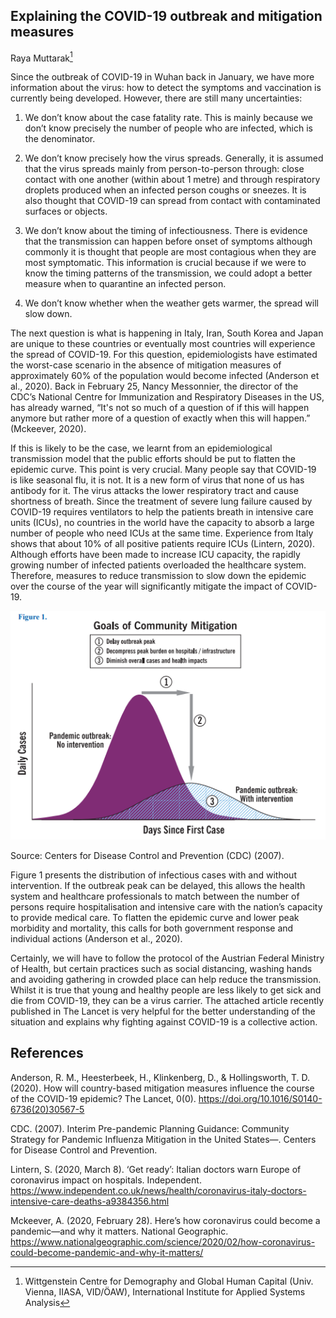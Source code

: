 ## Explaining the COVID-19 outbreak and mitigation measures

Raya Muttarak[^1]

[^1]: Wittgenstein Centre for Demography and Global Human Capital (Univ. Vienna, IIASA, VID/ÖAW), International Institute for Applied Systems Analysis

Since the outbreak of COVID-19 in Wuhan back in January, we have more information about the virus: how to detect the symptoms and vaccination is currently being developed. However, there are still many uncertainties:

1. We don’t know about the case fatality rate. This is mainly because we don’t know precisely the number of people who are infected, which is the denominator. 

2. We don’t know precisely how the virus spreads. Generally, it is assumed that the virus spreads mainly from person-to-person through: close contact with one another (within about 1 metre) and through respiratory droplets produced when an infected person coughs or sneezes. It is also thought that COVID-19 can spread from contact with contaminated surfaces or objects.

3. We don’t know about the timing of infectiousness. There is evidence that the transmission can happen before onset of symptoms although commonly it is thought that people are most contagious when they are most symptomatic. This information is crucial because if we were to know the timing patterns of the transmission, we could adopt a better measure when to quarantine an infected person.

4. We don’t know whether when the weather gets warmer, the spread will slow down. 

The next question is what is happening in Italy, Iran, South Korea and Japan are unique to these countries or eventually most countries will experience the spread of COVID-19. For this question, epidemiologists have estimated the worst-case scenario in the absence of mitigation measures of approximately 60% of the population would become infected (Anderson et al., 2020). Back in February 25, Nancy Messonnier, the director of the CDC’s National Centre for Immunization and Respiratory Diseases in the US, has already warned, “It's not so much of a question of if this will happen anymore but rather more of a question of exactly when this will happen.” (Mckeever, 2020).

If this is likely to be the case, we learnt from an epidemiological transmission model that the public efforts should be put to flatten the epidemic curve. This point is very crucial. Many people say that COVID-19 is like seasonal flu, it is not. It is a new form of virus that none of us has antibody for it. The virus attacks the lower respiratory tract and cause shortness of breath. Since the treatment of severe lung failure caused by COVID-19 requires ventilators to help the patients breath in intensive care units (ICUs), no countries in the world have the capacity to absorb a large number of people who need ICUs at the same time. Experience from Italy shows that about 10% of all positive patients require ICUs (Lintern, 2020). Although efforts have been made to increase ICU capacity, the rapidly growing number of infected patients overloaded the healthcare system. Therefore, measures to reduce transmission to slow down the epidemic over the course of the year will significantly mitigate the impact of COVID-19.

![Alt](https://github.com/raquelrguima/raquelrguima.github.io/blob/master/transmission-model.png "A transmission model with and without intervention")

Source: Centers for Disease Control and Prevention (CDC) (2007).

Figure 1 presents the distribution of infectious cases with and without intervention. If the outbreak peak can be delayed, this allows the health system and healthcare professionals to match between the number of persons require hospitalisation and intensive care with the nation’s capacity to provide medical care. To flatten the epidemic curve and lower peak morbidity and mortality, this calls for both government response and individual actions (Anderson et al., 2020). 

Certainly, we will have to follow the protocol of the Austrian Federal Ministry of Health, but certain practices such as social distancing, washing hands and avoiding gathering in crowded place can help reduce the transmission. Whilst it is true that young and healthy people are less likely to get sick and die from COVID-19, they can be a virus carrier. The attached article recently published in The Lancet is very helpful for the better understanding of the situation and explains why fighting against COVID-19 is a collective action.

## References

Anderson, R. M., Heesterbeek, H., Klinkenberg, D., & Hollingsworth, T. D. (2020). How will country-based mitigation measures influence the course of the COVID-19 epidemic? The Lancet, 0(0). https://doi.org/10.1016/S0140-6736(20)30567-5

CDC. (2007). Interim Pre-pandemic Planning Guidance: Community Strategy for Pandemic Influenza Mitigation in the United States—. Centers for Disease Control and Prevention.

Lintern, S. (2020, March 8). ‘Get ready’: Italian doctors warn Europe of coronavirus impact on hospitals. Independent. https://www.independent.co.uk/news/health/coronavirus-italy-doctors-intensive-care-deaths-a9384356.html

Mckeever, A. (2020, February 28). Here’s how coronavirus could become a pandemic—and why it matters. National Geographic. https://www.nationalgeographic.com/science/2020/02/how-coronavirus-could-become-pandemic-and-why-it-matters/


